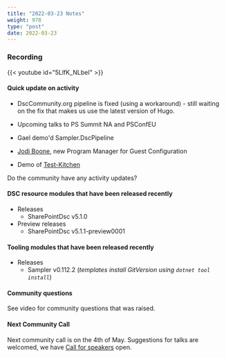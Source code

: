 ```yaml
---
title: "2022-03-23 Notes"
weight: 978
type: "post"
date: 2022-03-23
---
```


### Recording

{{< youtube id="5LlfK_NLbeI" >}}

#### Quick update on activity

- DscCommunity.org pipeline is fixed (using a workaround) - still waiting
  on the fix that makes us use the latest version of Hugo.
- Upcoming talks to PS Summit NA and PSConfEU
- Gael demo'd Sampler.DscPipeline

- [Jodi Boone](https://twitter.com/jodi_boone_), new Program Manager for Guest Configuration
- Demo of [Test-Kitchen](https://kitchen.ci/)

Do the community have any activity updates?

#### DSC resource modules that have been released recently

- Releases
  - SharePointDsc v5.1.0
- Preview releases
  - SharePointDsc v5.1.1-preview0001

#### Tooling modules that have been released recently

- Releases
  - Sampler v0.112.2 (_templates install GitVersion using `dotnet tool install`_)

#### Community questions

See video for community questions that was raised.

#### Next Community Call

Next community call is on the 4th of May.
Suggestions for talks are welcomed, we have [Call for speakers](https://sessionize.com/dsc-community)
open.
